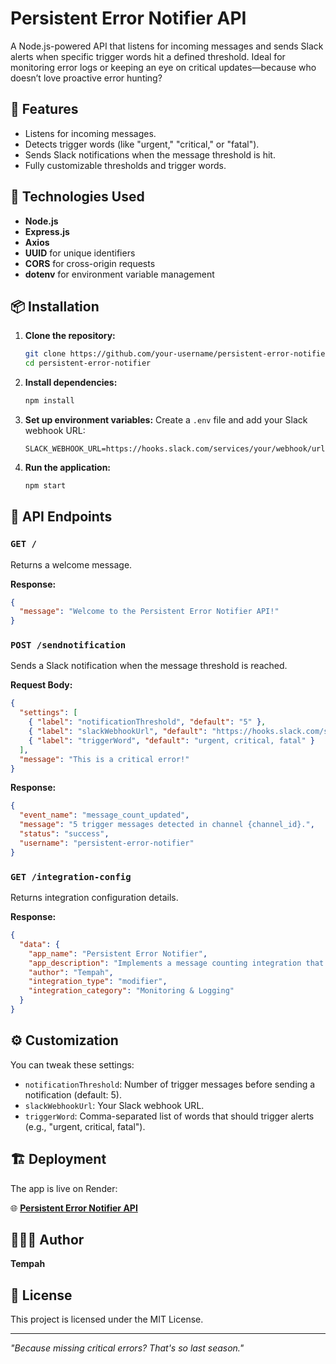 # Persistent Error Notifier API

A Node.js-powered API that listens for incoming messages and sends Slack alerts when specific trigger words hit a defined threshold. Ideal for monitoring error logs or keeping an eye on critical updates—because who doesn’t love proactive error hunting?

## 🚀 Features

- Listens for incoming messages.
- Detects trigger words (like "urgent," "critical," or "fatal").
- Sends Slack notifications when the message threshold is hit.
- Fully customizable thresholds and trigger words.

## 🔧 Technologies Used

- **Node.js**
- **Express.js**
- **Axios**
- **UUID** for unique identifiers
- **CORS** for cross-origin requests
- **dotenv** for environment variable management

## 📦 Installation

1. **Clone the repository:**
   ```bash
   git clone https://github.com/your-username/persistent-error-notifier.git
   cd persistent-error-notifier
   ```

2. **Install dependencies:**
   ```bash
   npm install
   ```

3. **Set up environment variables:**
   Create a `.env` file and add your Slack webhook URL:
   ```env
   SLACK_WEBHOOK_URL=https://hooks.slack.com/services/your/webhook/url
   ```

4. **Run the application:**
   ```bash
   npm start
   ```

## 📍 API Endpoints

### `GET /`
Returns a welcome message.

**Response:**
```json
{
  "message": "Welcome to the Persistent Error Notifier API!"
}
```

### `POST /sendnotification`
Sends a Slack notification when the message threshold is reached.

**Request Body:**
```json
{
  "settings": [
    { "label": "notificationThreshold", "default": "5" },
    { "label": "slackWebhookUrl", "default": "https://hooks.slack.com/services/your/webhook/url" },
    { "label": "triggerWord", "default": "urgent, critical, fatal" }
  ],
  "message": "This is a critical error!"
}
```

**Response:**
```json
{
  "event_name": "message_count_updated",
  "message": "5 trigger messages detected in channel {channel_id}.",
  "status": "success",
  "username": "persistent-error-notifier"
}
```

### `GET /integration-config`
Returns integration configuration details.

**Response:**
```json
{
  "data": {
    "app_name": "Persistent Error Notifier",
    "app_description": "Implements a message counting integration that sends Slack alerts when a certain threshold is reached.",
    "author": "Tempah",
    "integration_type": "modifier",
    "integration_category": "Monitoring & Logging"
  }
}
```

## ⚙️ Customization
You can tweak these settings:

- `notificationThreshold`: Number of trigger messages before sending a notification (default: 5).
- `slackWebhookUrl`: Your Slack webhook URL.
- `triggerWord`: Comma-separated list of words that should trigger alerts (e.g., "urgent, critical, fatal").

## 🏗️ Deployment

The app is live on Render:

🌐 **[Persistent Error Notifier API](https://telexintegration.onrender.com)**

## 👨🏽‍💻 Author

**Tempah**

## 📄 License

This project is licensed under the MIT License.

---

_"Because missing critical errors? That's so last season."_

